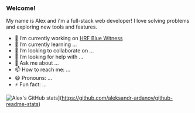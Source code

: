 ### Welcome!
My name is Alex and i'm a full-stack web developer! 
I love solving problems and exploring new tools and features. 

- 🔭 I’m currently working on [HRF Blue Witness](https://github.com/Lambda-School-Labs/human-rights-first-police-fe-a)
- 🌱 I’m currently learning ...
- 👯 I’m looking to collaborate on ...
- 🤔 I’m looking for help with ...
- 💬 Ask me about ...
- 📫 How to reach me: ...
- 😄 Pronouns: ...
- ⚡ Fun fact: ...

![Alex's GitHub stats](https://github-readme-stats.vercel.app/api?username=aleksandr-ardanov&theme=nord)](https://github.com/aleksandr-ardanov/github-readme-stats)
